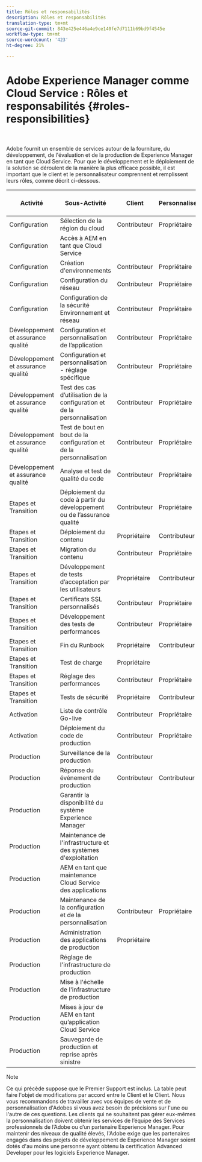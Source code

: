 ```yaml
---
title: Rôles et responsabilités
description: Rôles et responsabilités
translation-type: tm+mt
source-git-commit: 843e425e446a4e9ce140fe7d7111b69bd9f4545e
workflow-type: tm+mt
source-wordcount: '423'
ht-degree: 21%

---
```



# Adobe Experience Manager comme Cloud Service : Rôles et responsabilités {#roles-responsibilities}

<br></br>
Adobe fournit un ensemble de services autour de la fourniture, du développement, de l&#39;évaluation et de la production de Experience Manager en tant que Cloud Service. Pour que le développement et le déploiement de la solution se déroulent de la manière la plus efficace possible, il est important que le client et le personnalisateur comprennent et remplissent leurs rôles, comme décrit ci-dessous.


| Activité | Sous-Activité | Client | Personnaliseur | Adobe | Fonctionnalité de Cloud Manager |
|---------------------------------|-------------------------------------------------------|-------------|-------------|---------|-----------------------------|
| Configuration | Sélection de la région du cloud | Contributeur | Propriétaire | Conseiller | Oui |
| Configuration | Accès à AEM en tant que Cloud Service |  |  | Propriétaire | Oui |
| Configuration | Création d&#39;environnements | Contributeur | Propriétaire | Conseiller | Oui |
| Configuration | Configuration du réseau | Contributeur | Propriétaire | Conseiller | Oui |
| Configuration | Configuration de la sécurité Environnement et réseau | Contributeur | Propriétaire | Conseiller | Oui |
| Développement et assurance qualité | Configuration et personnalisation de l’application | Contributeur | Propriétaire |  |  |
| Développement et assurance qualité | Configuration et personnalisation - réglage spécifique | Contributeur | Propriétaire |  |  |
| Développement et assurance qualité | Test des cas d’utilisation de la configuration et de la personnalisation | Contributeur | Propriétaire |  |  |
| Développement et assurance qualité | Test de bout en bout de la configuration et de la personnalisation | Contributeur | Propriétaire |  |  |
| Développement et assurance qualité | Analyse et test de qualité du code | Contributeur | Propriétaire | Conseiller | Oui |
| Etapes et Transition | Déploiement du code à partir du développement ou de l’assurance qualité | Contributeur | Propriétaire | Conseiller | Oui |
| Etapes et Transition | Déploiement du contenu | Propriétaire | Contributeur |  |  |
| Etapes et Transition | Migration du contenu | Contributeur | Propriétaire |  |  |
| Etapes et Transition | Développement de tests d’acceptation par les utilisateurs | Propriétaire | Contributeur |  |  |
| Etapes et Transition | Certificats SSL personnalisés | Contributeur | Propriétaire | Conseiller | Oui |
| Etapes et Transition | Développement des tests de performances | Contributeur | Propriétaire |  |  |
| Etapes et Transition | Fin du Runbook | Propriétaire | Contributeur |  |  |
| Etapes et Transition | Test de charge | Propriétaire |  |  |  |
| Etapes et Transition | Réglage des performances | Contributeur | Propriétaire |  |  |
| Etapes et Transition | Tests de sécurité | Propriétaire | Contributeur |  |  |
| Activation | Liste de contrôle Go-live | Contributeur | Propriétaire |  |  |
| Activation | Déploiement du code de production | Contributeur | Propriétaire | Conseiller | Oui |
| Production | Surveillance de la production | Contributeur |  | Propriétaire |  |
| Production | Réponse du événement de production | Contributeur | Contributeur | Propriétaire |  |
| Production | Garantir la disponibilité du système Experience Manager |  |  | Propriétaire |  |
| Production | Maintenance de l&#39;infrastructure et des systèmes d&#39;exploitation |  |  | Propriétaire |  |
| Production | AEM en tant que maintenance Cloud Service des applications |  |  | Propriétaire |  |
| Production | Maintenance de la configuration et de la personnalisation | Contributeur | Propriétaire |  |  |
| Production | Administration des applications de production | Propriétaire |  |  |  |
| Production | Réglage de l&#39;infrastructure de production |  |  | Propriétaire |  |
| Production | Mise à l&#39;échelle de l&#39;infrastructure de production |  |  | Propriétaire |  |
| Production | Mises à jour de AEM en tant qu’application Cloud Service |  |  | Propriétaire |  |
| Production | Sauvegarde de production et reprise après sinistre |  |  | Propriétaire |  |

>[!NOTE]
>
> Ce qui précède suppose que le Premier Support est inclus. La table peut faire l&#39;objet de modifications par accord entre le Client et le Client. Nous vous recommandons de travailler avec vos équipes de vente et de personnalisation d&#39;Adobes si vous avez besoin de précisions sur l&#39;une ou l&#39;autre de ces questions.
> Les clients qui ne souhaitent pas gérer eux-mêmes la personnalisation doivent obtenir les services de l’équipe des Services professionnels de l’Adobe ou d’un partenaire Experience Manager.
>Pour maintenir des niveaux de qualité élevés, l&#39;Adobe exige que les partenaires engagés dans des projets de développement de Experience Manager soient dotés d&#39;au moins une personne ayant obtenu la certification Advanced Developer pour les logiciels Experience Manager.
